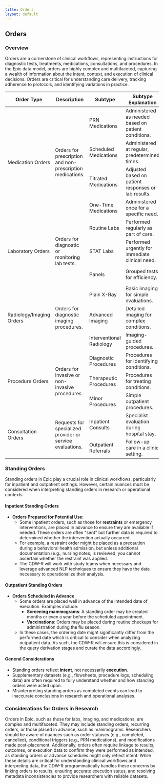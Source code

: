 ```yaml
---
title: Orders
layout: default
---
```


## Orders

### Overview
Orders are a cornerstone of clinical workflows, representing instructions for diagnostic tests, treatments, medications, consultations, and procedures. In the Epic data model, orders are highly complex and multifaceted, capturing a wealth of information about the intent, context, and execution of clinical decisions. Orders are critical for understanding care delivery, tracking adherence to protocols, and identifying variations in practice.

<table>
  <thead>
    <tr>
      <th>Order Type</th>
      <th>Description</th>
      <th>Subtype</th>
      <th>Subtype Explanation</th>
      <th>Examples</th>
    </tr>
  </thead>
  <tbody>
    <tr>
      <td rowspan="4">Medication Orders</td>
      <td rowspan="4">Orders for prescription and non-prescription medications.</td>
      <td>PRN Medications</td>
      <td>Administered as needed based on patient conditions.</td>
      <td>Acetaminophen 500 mg every 6 hours as needed for pain</td>
    </tr>
    <tr>
      <td>Scheduled Medications</td>
      <td>Administered at regular, predetermined times.</td>
      <td>Aspirin 81 mg daily</td>
    </tr>
    <tr>
      <td>Titrated Medications</td>
      <td>Adjusted based on patient responses or lab results.</td>
      <td>Insulin sliding scale</td>
    </tr>
    <tr>
      <td>One-Time Medications</td>
      <td>Administered once for a specific need.</td>
      <td>Pre-op antibiotics</td>
    </tr>
    <tr>
      <td rowspan="3">Laboratory Orders</td>
      <td rowspan="3">Orders for diagnostic or monitoring lab tests.</td>
      <td>Routine Labs</td>
      <td>Performed regularly as part of care.</td>
      <td>Complete Blood Count (CBC)</td>
    </tr>
    <tr>
      <td>STAT Labs</td>
      <td>Performed urgently for immediate clinical need.</td>
      <td>Arterial blood gas</td>
    </tr>
    <tr>
      <td>Panels</td>
      <td>Grouped tests for efficiency.</td>
      <td>Complete Metabolic Panel (CMP)</td>
    </tr>
    <tr>
      <td rowspan="3">Radiology/Imaging Orders</td>
      <td rowspan="3">Orders for diagnostic imaging procedures.</td>
      <td>Plain X-Ray</td>
      <td>Basic imaging for simple evaluations.</td>
      <td>Chest X-ray for pneumonia evaluation</td>
    </tr>
    <tr>
      <td>Advanced Imaging</td>
      <td>Detailed imaging for complex conditions.</td>
      <td>CT scan of the abdomen with contrast</td>
    </tr>
    <tr>
      <td>Interventional Radiology</td>
      <td>Imaging-guided procedures.</td>
      <td>CT-guided biopsy</td>
    </tr>
    <tr>
      <td rowspan="3">Procedure Orders</td>
      <td rowspan="3">Orders for invasive or non-invasive procedures.</td>
      <td>Diagnostic Procedures</td>
      <td>Procedures for identifying conditions.</td>
      <td>Colonoscopy with biopsy</td>
    </tr>
    <tr>
      <td>Therapeutic Procedures</td>
      <td>Procedures for treating conditions.</td>
      <td>Hemodialysis for renal failure</td>
    </tr>
    <tr>
      <td>Minor Procedures</td>
      <td>Simple outpatient procedures.</td>
      <td>Laceration repair</td>
    </tr>
    <tr>
      <td rowspan="2">Consultation Orders</td>
      <td rowspan="2">Requests for specialized provider or service evaluations.</td>
      <td>Inpatient Consults</td>
      <td>Specialist evaluation during hospital stay.</td>
      <td>Cardiology consult for chest pain</td>
    </tr>
    <tr>
      <td>Outpatient Referrals</td>
      <td>Follow-up care in a clinic setting.</td>
      <td>Referral to physical therapy</td>
    </tr>
  </tbody>
</table>


### Standing Orders

Standing orders in Epic play a crucial role in clinical workflows, particularly for inpatient and outpatient settings. However, certain nuances must be considered when interpreting standing orders in research or operational contexts.

#### **Inpatient Standing Orders**
- **Orders Prepared for Potential Use**:
  - Some inpatient orders, such as those for **restraints** or emergency interventions, are placed in advance to ensure they are available if needed. These orders are often "sent" but further data is required to determined whether the intervention actually occurred.
  - For example, a restraint order might be placed as a precaution during a behavioral health admission, but unless additional documentation (e.g., nursing notes, is reviewed, you cannot ascertain whether the restraint was applied.
  - The CDW-R will work with study teams when necessary and leverage advanced NLP techniques to ensure they have the data necessary to operationalize their analysis.

#### **Outpatient Standing Orders**
- **Orders Scheduled in Advance**:
  - Some orders are placed well in advance of the intended date of execution. Examples include:
    - **Screening mammograms**: A standing order may be created months or even a year before the scheduled appointment.
    - **Vaccinations**: Orders may be placed during routine checkups for administration during the flu season.
  - In these cases, the ordering date might significantly differ from the performed date which is critical to consider when analyzing outpatient data. As such, the CDW-R will ensure this is considered in the query derivation stages and curate the data accordingly. 

#### **General Considerations**
- Standing orders reflect **intent**, not necessarily **execution**.
- Supplementary datasets (e.g., flowsheets, procedure logs, scheduling data) are often required to fully understand whether and how standing orders were acted upon.
- Misinterpreting standing orders as completed events can lead to inaccurate conclusions in research and operational analyses.

### Considerations for Orders in Research

Orders in Epic, such as those for labs, imaging, and medications, are complex and multifaceted. They may include standing orders, recurring orders, or those placed in advance, such as mammograms. Researchers should be aware of nuances such as order statuses (e.g., completed, cancelled), conditional triggers (e.g., PRN medications), and modifications made post-placement. Additionally, orders often require linkage to results, outcomes, or execution data to confirm they were performed as intended, as standing orders or advance schedules might only reflect intent. While these details are critical for understanding clinical workflows and interpreting data, the CDW-R programmatically handles these concerns by linking orders to results, ensuring accurate execution status, and resolving metadata inconsistencies to provide researchers with reliable datasets.

<!--### Considerations for Research

- **Order Context**: Understand the clinical setting of the order. Inpatient orders are often part of acute care workflows, while outpatient orders may reflect chronic disease management or preventive care.

- **Timing and Frequency**: Analyze the timing of orders in relation to clinical events. For example, pre-operative orders provide insights into surgical preparation, while repeated diagnostic orders may indicate disease monitoring.

- **Order Sets**: Many orders are part of predefined order sets, which streamline workflows but may introduce standardization that can mask individual provider preferences.

- **Execution and Outcomes**: Investigate the relationship between orders and their outcomes. For instance, did a diagnostic order lead to a significant finding, or did a medication order result in an adverse event?

- **Data Integration**: Orders can be linked to other clinical data, such as patient demographics, lab results, and vital signs, to create a richer context for analysis.

- **Order Variability**: Examine variations in ordering patterns across providers, departments, or patient populations. This can reveal gaps in care or opportunities for quality improvement.


### Future Directions
- Standardizing order terminology and attributes to facilitate cross-institutional research.
- Leveraging natural language processing (NLP) to extract additional context from order instructions.
- Using predictive analytics to identify patterns in orders that may lead to improved patient outcomes or reduced costs.
<!-- order questions and responses -->
